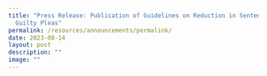 ```yaml
---
title: "Press Release: Publication of Guidelines on Reduction in Sentences for
  Guilty Pleas"
permalink: /resources/announcements/permalink/
date: 2023-08-14
layout: post
description: ""
image: ""
---
```

